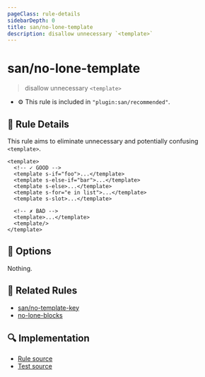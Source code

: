 ```yaml
---
pageClass: rule-details
sidebarDepth: 0
title: san/no-lone-template
description: disallow unnecessary `<template>`
---
```

# san/no-lone-template
> disallow unnecessary `<template>`

- :gear: This rule is included in `"plugin:san/recommended"`.

## :book: Rule Details

This rule aims to eliminate unnecessary and potentially confusing `<template>`.  

<eslint-code-block :rules="{'san/no-lone-template': ['error']}">

```vue
<template>
  <!-- ✓ GOOD -->
  <template s-if="foo">...</template>
  <template s-else-if="bar">...</template>
  <template s-else>...</template>
  <template s-for="e in list">...</template>
  <template s-slot>...</template>

  <!-- ✗ BAD -->
  <template>...</template>
  <template/>
</template>
```

</eslint-code-block>

## :wrench: Options

Nothing.

## :couple: Related Rules

- [san/no-template-key]
- [no-lone-blocks]

[no-lone-blocks]: https://eslint.org/docs/rules/no-lone-blocks
[san/no-template-key]: ./no-template-key.md

## :mag: Implementation

- [Rule source](https://github.com/ecomfe/eslint-plugin-san/blob/master/lib/rules/no-lone-template.js)
- [Test source](https://github.com/ecomfe/eslint-plugin-san/blob/master/tests/lib/rules/no-lone-template.js)
